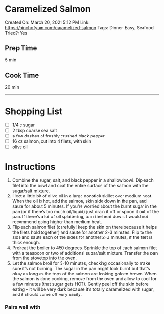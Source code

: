 # Caramelized Salmon

Created On: March 20, 2021 5:12 PM
Link: https://pinchofyum.com/caramelized-salmon
Tags: Dinner, Easy, Seafood
Tried?: Yes

## Prep Time

5 min

## Cook Time

20 min

---

# Shopping List

- [ ]  1/4 c sugar
- [ ]  2 tbsp coarse sea salt
- [ ]  a few dashes of freshly crushed black pepper
- [ ]  16 oz salmon, cut into 4 filets, with skin
- [ ]  olive oil

# Instructions

1. Combine the sugar, salt, and black pepper in a shallow bowl. Dip each filet into the bowl and coat the entire surface of the salmon with the sugar/salt mixture.
2. Heat a little bit of olive oil in a large nonstick skillet over medium heat. When the oil is hot, add the salmon, skin side down in the pan, and saute for about 5 minutes. If you’re worried about the burnt sugar in the pan (or if there’s too much oil/liquid) just drain it off or spoon it out of the pan. If there’s a lot of oil splattering, turn the heat down. I would not recommend going higher than medium heat.
3. Flip each salmon filet (carefully! keep the skin on there because it helps the filets hold together) and saute for another 2-3 minutes. Flip to the side and saute each of the sides for another 2-3 minutes, if the filet is thick enough.
4. Preheat the broiler to 450 degrees. Sprinkle the top of each salmon filet with a teaspoon or two of additional sugar/salt mixture. Transfer the pan from the stovetop into the oven.
5. Let the salmon broil for 5-10 minutes, checking occasionally to make sure it’s not burning. The sugar in the pan might look burnt but that’s okay as long as the tops of the salmon are looking golden brown. When the salmon is done cooking, remove from the oven and allow to cool for a few minutes (that sugar gets HOT). Gently peel off the skin before eating – it will be very dark because it’s totally caramelized with sugar, and it should come off very easily.

### Pairs well with